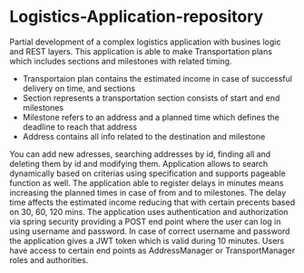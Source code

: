 # Logistics-Application-repository

Partial development of a complex logistics application with busines logic and REST layers.
This application is able to make Transportation plans which includes sections and milestones with related timing.

- Transportaion plan contains the estimated income in case of successful delivery on time, and sections
- Section represents a transportation section consists of start and end milestones
- Milestone refers to an address and a planned time which defines the deadline to reach that address
- Address contains all info related to the destination and milestone

You can add new adresses, searching addresses by id, finding all and deleting them by id and modifying them.
Application allows to search dynamically based on criterias using specification and supports pageable function as well.
The application able to register delays in minutes means increasing the planned times in case of from and to milestones.
The delay time affects the estimated income reducing that with certain precents based on 30, 60, 120 mins.
The application uses authentication and authorization via spring security providing a POST end point where the user can log in
using username and password. In case of correct username and password the application gives a JWT token which is valid during 10 minutes.
Users have access to certain end points as AddressManager or TransportManager roles and authorities.



